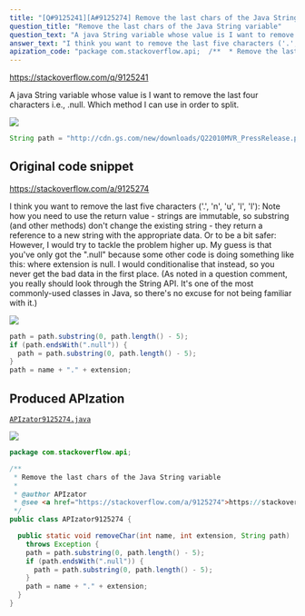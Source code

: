 ```yaml
---
title: "[Q#9125241][A#9125274] Remove the last chars of the Java String variable"
question_title: "Remove the last chars of the Java String variable"
question_text: "A java String variable whose value is I want to remove the last four characters i.e., .null. Which method I can use in order to split."
answer_text: "I think you want to remove the last five characters ('.', 'n', 'u', 'l', 'l'): Note how you need to use the return value - strings are immutable, so substring (and other methods) don't change the existing string - they return a reference to a new string with the appropriate data. Or to be a bit safer: However, I would try to tackle the problem higher up. My guess is that you've only got the \".null\" because some other code is doing something like this: where extension is null. I would conditionalise that instead, so you never get the bad data in the first place. (As noted in a question comment, you really should look through the String API. It's one of the most commonly-used classes in Java, so there's no excuse for not being familiar with it.)"
apization_code: "package com.stackoverflow.api;  /**  * Remove the last chars of the Java String variable  *  * @author APIzator  * @see <a href=\"https://stackoverflow.com/a/9125274\">https://stackoverflow.com/a/9125274</a>  */ public class APIzator9125274 {    public static void removeChar(int name, int extension, String path)     throws Exception {     path = path.substring(0, path.length() - 5);     if (path.endsWith(\".null\")) {       path = path.substring(0, path.length() - 5);     }     path = name + \".\" + extension;   } }"
---
```


https://stackoverflow.com/q/9125241

A java String variable whose value is
I want to remove the last four characters i.e., .null. Which method I can use in order to split.


<div class="code-logo"><img src="/stackoverflow.png" /></div>

```java
String path = "http://cdn.gs.com/new/downloads/Q22010MVR_PressRelease.pdf.null"
```


## Original code snippet

https://stackoverflow.com/a/9125274

I think you want to remove the last five characters (&#x27;.&#x27;, &#x27;n&#x27;, &#x27;u&#x27;, &#x27;l&#x27;, &#x27;l&#x27;):
Note how you need to use the return value - strings are immutable, so substring (and other methods) don&#x27;t change the existing string - they return a reference to a new string with the appropriate data.
Or to be a bit safer:
However, I would try to tackle the problem higher up. My guess is that you&#x27;ve only got the &quot;.null&quot; because some other code is doing something like this:
where extension is null. I would conditionalise that instead, so you never get the bad data in the first place.
(As noted in a question comment, you really should look through the String API. It&#x27;s one of the most commonly-used classes in Java, so there&#x27;s no excuse for not being familiar with it.)

<div class="code-logo"><img src="/stackoverflow.png" /></div>

```java
path = path.substring(0, path.length() - 5);
if (path.endsWith(".null")) {
  path = path.substring(0, path.length() - 5);
}
path = name + "." + extension;
```

## Produced APIzation

[`APIzator9125274.java`](https://github.com/pasqualesalza/apization-temp-data/raw/master/search/APIzator9125274.java)

<div class="code-logo"><img src="/apizator.png" /></div>

```java
package com.stackoverflow.api;

/**
 * Remove the last chars of the Java String variable
 *
 * @author APIzator
 * @see <a href="https://stackoverflow.com/a/9125274">https://stackoverflow.com/a/9125274</a>
 */
public class APIzator9125274 {

  public static void removeChar(int name, int extension, String path)
    throws Exception {
    path = path.substring(0, path.length() - 5);
    if (path.endsWith(".null")) {
      path = path.substring(0, path.length() - 5);
    }
    path = name + "." + extension;
  }
}

```